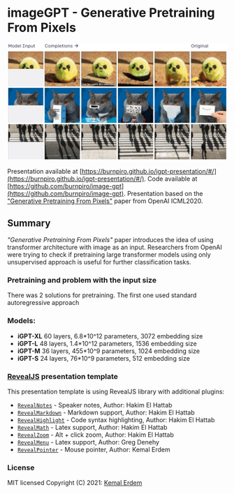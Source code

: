 # imageGPT - Generative Pretraining From Pixels

![./assets/igpt-example.png](./assets/igpt-example.png)

Presentation available at [https://burnpiro.github.io/igpt-presentation/#/](https://burnpiro.github.io/igpt-presentation/#/). Code available at [https://github.com/burnpiro/image-gpt](https://github.com/burnpiro/image-gpt). Presentation based on the ["Generative Pretraining From Pixels"](https://cdn.openai.com/papers/Generative_Pretraining_from_Pixels_V2.pdf) paper from OpenAI ICML2020.

## Summary

_"Generative Pretraining From Pixels"_ paper introduces the idea of using transformer architecture with image as an input. Researchers from OpenAI were trying to check if pretraining large transformer models using only unsupervised approach is useful for further classification tasks.

### Pretraining and problem with the input size

There was 2 solutions for pretraining. The first one used standard autoregressive approach  



### Models:

- __iGPT-XL__ 60 layers, 6.8*10^12 parameters, 3072 embedding size
- __iGPT-L__ 48 layers, 1.4*10^12 parameters, 1536 embedding size
- __iGPT-M__ 36 layers, 455*10^9 parameters, 1024 embedding size
- __iGPT-S__ 24 layers, 76*10^9 parameters, 512 embedding size







### [RevealJS](https://revealjs.com/) presentation template

This presentation template is using RevealJS library with additional plugins:

- [`RevealNotes`](https://revealjs.com/speaker-view/) - Speaker notes, Author: Hakim El Hattab
- [`RevealMarkdown`](https://revealjs.com/markdown/) - Markdown support, Author: Hakim El Hattab
- [`RevealHighlight`](https://revealjs.com/code/) - Code syntax highlighting, Author: Hakim El Hattab
- [`RevealMath`](https://revealjs.com/math/) - Latex support, Author: Hakim El Hattab
- [`RevealZoom`](https://revealjs.com/plugins/#built-in-plugins) - Alt + click zoom, Author: Hakim El Hattab
- [`RevealMenu`](https://github.com/denehyg/reveal.js-menu) - Latex support, Author: Greg Denehy
- [`RevealPointer`](https://github.com/burnpiro/reveal-pointer) - Mouse pointer, Author: Kemal Erdem


### License
MIT licensed
Copyright (C) 2021: [Kemal Erdem](https://github.com/burnpiro)